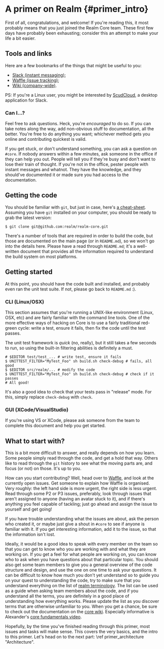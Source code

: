# A primer on Realm {#primer_intro} #

First of all, congratulations, and welcome! If you're reading this, it most
probably means that you just joined the Realm Core team. These first few days
have probably been exhausting; consider this an attempt to make your life a bit
easier.

## Tools and links ##

Here are a few bookmarks of the things that might be useful to you:

- [Slack (instant messaging)][slack];
- [Waffle (issue tracking)][waffle];
- [Wiki (company-wide)][wiki].

PS: If you're a Linux user, you might be interested by [ScudCloud][scudcloud],
a desktop application for Slack.

### Can I...? ###

Feel free to ask questions. Heck, you're *encouraged* to do so. If you can take
notes along the way, add non-obvious stuff to documentation, all the better.
You're free to do anything you want; whichever method gets you online and
contributing quickest is valid.

If you get stuck, or don't understand something, you can ask a question on
`#core`. If nobody answers within a few minutes, ask someone in the office if
they can help you out. People will tell you if they're busy and don't want to
lose their train of thought. If you're not in the office, pester people with
instant messages and whatnot. They have the knowledge, and they should've
documented it or made sure you had access to the documentation.

## Getting the code ##

You should be familiar with `git`, but just in case, here's [a
cheat-sheet][git-cheat-sheet]. Assuming you have `git` installed on your
computer, you should be ready to grab the latest version:

    $ git clone git@github.com:realm/realm-core.git

There's a number of tools that are required in order to build the code, but
those are documented on the main page (or in `README.md`), so we won't go into
the details here. Please have a read through `README.md`; it's a well-written
document that provides all the information required to understand the build
system on most platforms.

## Getting started ##

At this point, you should have the code built and installed, and probably even
ran the unit test suite. If not, please go back to `README.md` :).

### CLI (Linux/OSX) ###

This section assumes that you're running a UNIX-like environment (Linux, OSX,
etc) and are fairly familiar with the command line tools. One of the more
effective ways of hacking on Core is to use a fairly traditional red-green
cycle: write a test, ensure it fails, then fix the code until the test passes.

The unit test framework is *quick* (no, really), but it still takes a few
seconds to run, so using the built-in filtering abilities is definitely a must.

    # $EDITOR test/test_... # write test, ensure it fails
    $ UNITTEST_FILTER="MyTest_Foo" sh build.sh check-debug # fails, all good
    $ $EDITOR src/realm/... # modify the code
    $ UNITTEST_FILTER="MyTest_Foo" sh build.sh check-debug # check if it passes
    # All good!

It's also a good idea to check that your tests pass in "release" mode. For
this, simply replace `check-debug` with `check`.

### GUI (XCode/VisualStudio) ###

If you're using VS or XCode, please ask someone from the team to complete this
document and help you get started.

## What to start with? ##

This is a bit more difficult to answer, and really depends on how you learn.
Some people simply read through the code, and get a hold that way. Others like
to read through the `git` history to see what the moving parts are, and focus
(or not) on those. It's up to you.

How can you start contributing? Well, head over to [Waffle][waffle], and look
at the currently open issues. Get someone to explain how Waffle is organised.
Very roughly: the left hand side is more urgent, the right side is less urgent.
Read through some P2 or P3 issues, preferably, look through issues that aren't
assigned to anyone (having an avatar stuck to it), and if there's anything you feel
capable of tackling; just go ahead and assign the issue to yourself and get
going!

If you have trouble understanding what the issues are about, ask the person who
created it, or maybe just give a shout in `#core` to see if anyone is familiar
with it. If you get interesting information, add it to the issue, so that the
information isn't lost.

Ideally, it would be a good idea to speak with every member on the team so that
you can get to know who you are working with and what they are working on. If you
get a feel for what people are working on, you can know who to ask when you have
questions about that particular topic. You should also get some team members to
give you a general overview of the code structure and design, and use the one on
one time to ask your questions. It can be difficult to know how much you don't 
yet understand so to guide you on your quest to understanding the code, try to
make sure that you understand everything on the list of [realm terminology][realm-terms]. 
The list can be used as a guide when asking team members about the code, and if
you understand all the terms, you are definitely in a good place of understanding
how everything works. Please update the list as you discover terms that are
otherwise unfamiliar to you. When you get a chance, be sure to check out the
documentation on the [core wiki][core-wiki]. Especially informative is
Alexander's [core fundamentals video][alex-core].


Hopefully, by the time you've finished reading through this primer, most issues
and tasks will make sense. This covers the very basics, and the intro to this
primer. Let's head on to the next part: \ref primer_architecture
"Architecture".

[slack]: https://realmio.slack.com
[waffle]: https://waffle.io/realm/realm-core
[wiki]: https://github.com/realm/realm-wiki/wiki
[scudcloud]: https://github.com/raelgc/scudcloud
[git-cheat-sheet]: http://www.git-tower.com/blog/git-cheat-sheet/
[realm-terms]: https://github.com/realm/realm-wiki/wiki/Concepts%20for%20New%20Core%20Members
[core-wiki]: https://github.com/realm/realm-wiki/wiki/Core
[alex-core]: https://realm.wistia.com/medias/uwl2gog8b8

